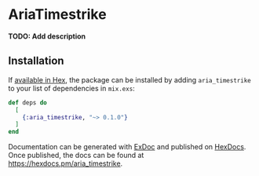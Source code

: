 # AriaTimestrike

**TODO: Add description**

## Installation

If [available in Hex](https://hex.pm/docs/publish), the package can be installed
by adding `aria_timestrike` to your list of dependencies in `mix.exs`:

```elixir
def deps do
  [
    {:aria_timestrike, "~> 0.1.0"}
  ]
end
```

Documentation can be generated with [ExDoc](https://github.com/elixir-lang/ex_doc)
and published on [HexDocs](https://hexdocs.pm). Once published, the docs can
be found at <https://hexdocs.pm/aria_timestrike>.

